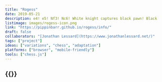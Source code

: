 ```yaml
---
title: "Rogess"
date: 2019-05-21
description: e4! e5! Nf3! Nc6! White knight captures black pawn! Black knight attacks white knight for 2HP of damage! White knight misses black knight! What the hell is going on?!
listimage: images/rogess-icon.png
link: "https://pippinbarr.github.io/rogess/info/"
draft: false
collaborators: "[Jonathan Lessard](https://www.jonathanlessard.net/)"
tags: ["project"]
ideas: ["variations", "chess", "adaptation"]
platforms: ["browser", "mobile-friendly"]
tools: ["chess.js"]
---
```


## {{<param title >}}
